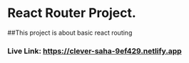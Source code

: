 # React Router Project.
##This project is about basic react routing

### Live Link: https://clever-saha-9ef429.netlify.app
